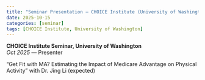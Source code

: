 ```yaml
---
title: "Seminar Presentation – CHOICE Institute (University of Washington)"
date: 2025-10-15
categories: [seminar]
tags: [CHOICE Institute, University of Washington]
---
```


**CHOICE Institute Seminar, University of Washington**  
*Oct 2025* — Presenter  

“Get Fit with MA? Estimating the Impact of Medicare Advantage on Physical Activity”
with Dr. Jing Li (expected)
